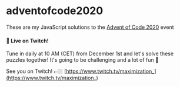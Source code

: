 # adventofcode2020
These are my JavaScript solutions to the [Advent of Code 2020](https://adventofcode.com/) event

#### 🎥 Live on Twitch!
Tune in daily at 10 AM (CET) from December 1st and let's solve these puzzles together! It's going to be challenging and a lot of fun 🥳

See you on Twitch! 👉🏼 [https://www.twitch.tv/maximization_](https://www.twitch.tv/maximization_)
